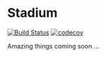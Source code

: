 # Stadium

[![Build Status](https://github.com/birongit/stadium/actions/workflows/build-test.yml/badge.svg?master)](https://github.com/birongit/stadium/actions)
[![codecov](https://codecov.io/gh/birongit/stadium/branch/master/graph/badge.svg)](https://codecov.io/gh/birongit/stadium)

Amazing things coming soon ...
